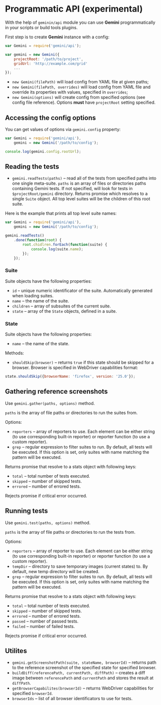 # Programmatic API (experimental)

With the help of `geminin/api` module you can use **Gemini** programmatically in your scripts or build tools plugins.

First step is to create **Gemini** instance with a config:

```javascript
var Gemini = require('gemini/api');

var gemini = new Gemini({
    projectRoot: '/path/to/project',
    gridUrl: 'http://example.com/grid'
    ...
});
```

* `new Gemini(filePath)` will load config from YAML file at given paths;
* `new Gemini(filePath, overrides)` will load config from YAML file and override its
properties with values, specified in `overrides`;
* `new Gemini(options)` will create config from specified options (see config file reference).
Options **must** have `projectRoot` setting specified.

## Accessing the config options

You can get values of options via `gemini.config` property:

```javascript
var Gemini = require('gemini/api'),
    gemini = new Gemini('/path/to/config');

console.log(gemini.config.rootUrl);

```

## Reading the tests

* `gemini.readTests(paths)` – read all of the tests from specified paths into one single
meta-suite. `paths` is an array of files or directories paths containing Gemini tests.
If not specified, will look for tests in `$projectRoot/gemini` directory.
Returns promise which resolves to a single `Suite` object. All top level suites will
be the children of this root suite.

Here is the example that prints all top level suite names:

```javascript
var Gemini = require('gemini/api'),
    gemini = new Gemini('/path/to/config');

gemini.readTests()
    .done(function(root) {
        root.chidlren.forEach(function(suite) {
            console.log(suite.name);
        });
    });
```

### Suite

Suite objects have the following properties:

* `id` – unique numeric identificator of the suite. Automatically generated when loading
  suites.
* `name` – the name of the suite.
* `children` – array of subsuites of the current suite.
* `state` – array of the `State` objects, defined in a suite.

### State

Suite objects have the following properties:

* `name` – the name of the state.

Methods:

* `shouldSkip(browser)` – returns `true` if this state should be skipped for a browser.
Browser is specified in WebDriver capabilities format:

```javascript
state.shouldSkip({browserName: 'firefox', version: '25.0'});
```

## Gathering reference screenshots

Use `gemini.gather(paths, options)` method.

`paths` is the array of file paths or directories to run the suites from.

Options:

* `reporters` – array of reporters to use. Each element can be either string
(to use corresponding built-in reporter) or reporter function (to use a custom
reporter).
* `grep` – regular expression to filter suites to run. By default, all tests
will be executed. If this option is set, only suites with name matching the
pattern will be executed.

Returns promise that resolve to a stats object with following keys:

* `total` – total number of tests executed.
* `skipped` – number of skipped tests.
* `errored` – number of errored tests.

Rejects promise if critical error occurred.

## Running tests

Use `gemini.test(paths, options)` method.

`paths` is the array of file paths or directories to run the tests from.

Options:

* `reporters` – array of reporter to use. Each element can be either string
(to use corresponding built-in reporter) or reporter function (to use a custom
reporter).
* `tempDir` – directory to save temporary images (current states) to. By default,
new temp directory will be created.
* `grep` – regular expression to filter suites to run. By default, all tests
will be executed. If this option is set, only suites with name matching the
pattern will be executed.

Returns promise that resolve to a stats object with following keys:

* `total` – total number of tests executed.
* `skipped` – number of skipped tests.
* `errored` – number of errored tests.
* `passed` – number of passed tests.
* `failed` – number of failed tests.

Rejects promise if critical error occurred.

## Utilites

* `gemini.getScreenshotPath(suite, stateName, browserId)` – returns path to the reference screenshot
of the specified state for specified browser.
* `buildDiff(referencePath, currentPath, diffPath)` – creates a diff image between `referencePath` and
`currentPath` and stores the result at `diffPath`.
* `getBrowserCapabilites(browserId)` – returns WebDriver capabilities for specified `browserId`.
* `browserIds` – list of all browser identificators to use for tests.

